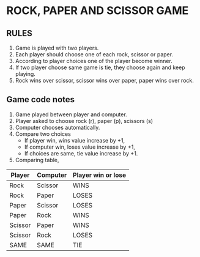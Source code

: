 # ROCK, PAPER AND SCISSOR GAME

## RULES
 1. Game is played with two players.
 2. Each player should choose one of each rock, scissor or paper.
 3. According to player choices one of the player become winner.
 4. If two player choose same game is tie, they choose again and keep playing.
 5. Rock wins over scissor, scissor wins over paper, paper wins over rock.


## Game code notes

1. Game played between player and computer.
2. Player asked to choose rock (r), paper (p), scissors (s)
3. Computer chooses automatically. 
4. Compare two choices 
    - If player win, wins value increase by +1,
    - If computer win, loses value increase by +1,
    - If choices are same, tie value increase by +1. 
5. Comparing table,
    
| Player | Computer | Player win or lose
| ----------- | ----------- | --------- |
| Rock | Scissor |  WINS |
| Rock | Paper | LOSES |
| Paper | Scissor |  LOSES |
| Paper | Rock | WINS |
| Scissor | Paper |  WINS |
| Scissor | Rock | LOSES |
| SAME | SAME | TIE |
